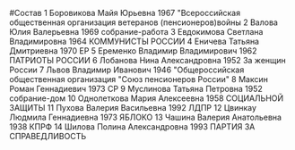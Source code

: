 #Состав
1 Боровикова Майя Юрьевна 1967 \"Всероссийская общественная организация ветеранов (пенсионеров)войны
2 Валова Юлия Валерьевна 1969 собрание-работа
3 Евдокимова Светлана Владимировна 1964 КОММУНИСТЫ РОССИИ
4 Еничева Татьяна Дмитриевна 1970 ЕР
5 Еременко Владимир Владимирович 1962 ПАТРИОТЫ РОССИИ
6 Лобанова Нина Александровна 1952 За женщин России
7 Львов Владимир Иванович 1946 \"Общероссийская общественная организация \"Союз пенсионеров России\"
8 Максин Роман Геннадиевич 1973 СР
9 Муслинова Татьяна Петровна 1952 собрание-дом
10 Однолеткова Мария Алексеевна 1958 СОЦИАЛЬНОЙ ЗАЩИТЫ
11 Пухова Валерия Васильевна 1992 ЛДПР
12 Цвинкау Людмила Геннадиевна 1973 ЯБЛОКО
13 Чашина Валерия Анатольевна 1938 КПРФ
14 Шилова Полина Александровна 1993 ПАРТИЯ ЗА СПРАВЕДЛИВОСТЬ
